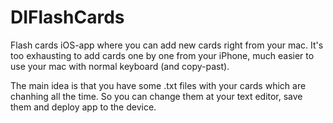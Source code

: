 # DIFlashCards

Flash cards iOS-app where you can add new cards right from your mac. It's too exhausting to add cards one by one from your iPhone, much easier to use your mac with normal keyboard (and copy-past).

The main idea is that you have some .txt files with your cards which are chanhing all the time. So you can change them at your text editor, save them and deploy app to the device. 
